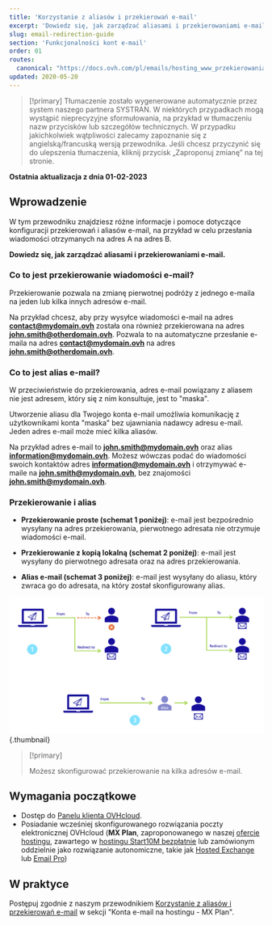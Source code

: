 ```yaml
---
title: 'Korzystanie z aliasów i przekierowań e-mail'
excerpt: 'Dowiedz się, jak zarządzać aliasami i przekierowaniami e-mail'
slug: email-redirection-guide
section: 'Funkcjonalności kont e-mail'
order: 01
routes:
  canonical: "https://docs.ovh.com/pl/emails/hosting_www_przekierowania_e-mail/"
updated: 2020-05-20
---
```


<style>
.w-640 {
  max-width:640px !important;
}
</style>

> [!primary]
> Tłumaczenie zostało wygenerowane automatycznie przez system naszego partnera SYSTRAN. W niektórych przypadkach mogą wystąpić nieprecyzyjne sformułowania, na przykład w tłumaczeniu nazw przycisków lub szczegółów technicznych. W przypadku jakichkolwiek wątpliwości zalecamy zapoznanie się z angielską/francuską wersją przewodnika. Jeśli chcesz przyczynić się do ulepszenia tłumaczenia, kliknij przycisk „Zaproponuj zmianę” na tej stronie.
>

**Ostatnia aktualizacja z dnia 01-02-2023**

## Wprowadzenie

W tym przewodniku znajdziesz różne informacje i pomoce dotyczące konfiguracji przekierowań i aliasów e-mail, na przykład w celu przesłania wiadomości otrzymanych na adres A na adres B.

**Dowiedz się, jak zarządzać aliasami i przekierowaniami e-mail.**

### Co to jest przekierowanie wiadomości e-mail?

Przekierowanie pozwala na zmianę pierwotnej podróży z jednego e-maila na jeden lub kilka innych adresów e-mail.

Na przykład chcesz, aby przy wysyłce wiadomości e-mail na adres **contact@mydomain.ovh** została ona również przekierowana na adres **john.smith@otherdomain.ovh**. Pozwala to na automatyczne przesłanie e-maila na adres **contact@mydomain.ovh** na adres **john.smith@otherdomain.ovh**.

### Co to jest alias e-mail?

W przeciwieństwie do przekierowania, adres e-mail powiązany z aliasem nie jest adresem, który się z nim konsultuje, jest to "maska".

Utworzenie aliasu dla Twojego konta e-mail umożliwia komunikację z użytkownikami konta "maska" bez ujawniania nadawcy adresu e-mail. Jeden adres e-mail może mieć kilka aliasów.

Na przykład adres e-mail to **john.smith@mydomain.ovh** oraz alias **information@mydomain.ovh**. Możesz wówczas podać do wiadomości swoich kontaktów adres **information@mydomain.ovh** i otrzymywać e-maile na **john.smith@mydomain.ovh**, bez znajomości **john.smith@mydomain.ovh**.

### Przekierowanie i alias <a name="diagram"></a>

- **Przekierowanie proste (schemat 1 poniżej)**: e-mail jest bezpośrednio wysyłany na adres przekierowania, pierwotnego adresata nie otrzymuje wiadomości e-mail.

- **Przekierowanie z kopią lokalną (schemat 2 poniżej)**: e-mail jest wysyłany do pierwotnego adresata oraz na adres przekierowania.

- **Alias e-mail (schemat 3 poniżej)**: e-mail jest wysyłany do aliasu, który zwraca go do adresata, na który został skonfigurowany alias.

![emails](images/schema-redirect.png){.thumbnail}

> [!primary]
>
> Możesz skonfigurować przekierowanie na kilka adresów e-mail.

## Wymagania początkowe

- Dostęp do [Panelu klienta OVHcloud](https://www.ovh.com/auth/?action=gotomanager&from=https://www.ovh.pl/&ovhSubsidiary=pl).
- Posiadanie wcześniej skonfigurowanego rozwiązania poczty elektronicznej OVHcloud (**MX Plan**, zaproponowanego w naszej [ofercie hostingu](https://www.ovhcloud.com/pl/web-hosting/), zawartego w [hostingu Start10M bezpłatnie](https://www.ovhcloud.com/pl/domains/free-web-hosting/) lub zamówionym oddzielnie jako rozwiązanie autonomiczne, takie jak [Hosted Exchange](https://www.ovhcloud.com/pl/emails/hosted-exchange/) lub [Email Pro](https://www.ovhcloud.com/pl/emails/email-pro/))

## W praktyce

Postępuj zgodnie z naszym przewodnikiem [Korzystanie z aliasów i przekierowań e-mail](https://docs.ovh.com/pl/emails/hosting_www_przekierowania_e-mail/) w sekcji "Konta e-mail na hostingu - MX Plan".